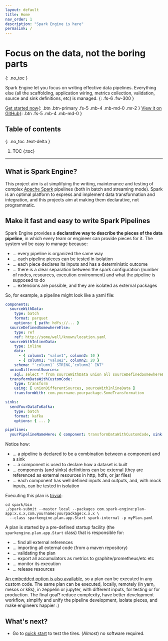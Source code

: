 ```yaml
---
layout: default
title: Home
nav_order: 1
description: "Spark Engine is here"
permalink: /
---
```


# Focus on the data, not the boring parts
{: .no_toc }

Spark Engine let you focus on writing effective data pipelines. Everything else (all the scaffolding, application wiring, metrics collection, validation, source and sink definitions, etc) is managed.
{: .fs-6 .fw-300 }

[Get started now](/quickstart){: .btn .btn-primary .fs-5 .mb-4 .mb-md-0 .mr-2 } [View it on GitHub](https://github.com/gabrielenizzoli/spark_engine){: .btn .fs-5 .mb-4 .mb-md-0 }

## Table of contents
{: .no_toc .text-delta }

1. TOC
{:toc}

---

## What is Spark Engine?

This project aim is at simplifying the writing, maintenance and testing of complex [Apache Spark](https://spark.apache.org) pipelines (both in batch and streaming mode).
Spark is an optimal platform to express and implement data transformation and integration, and this projects aim at making them declarative, not programmatic.

## Make it fast and easy to write Spark Pipelines

Spark Engine provides a **declarative way to describe the pieces of the data pipeline**, in which every team or engineer can provide pieces for it.
The system wil be easy to manage because:

* ... every pipeline is organized the same way
* ... each pipeline pieces can be tested in isolation
* ... each piece declares its inputs and has a deterministic outcome
* ... there is a clear separation between the spark configuration (number of nodes, resources, execution environment) and what the pipeline is supposed to do
* ... extensions are possible, and they are isolated as external packages

So, for example, a pipeline might look like a yaml file:

```yaml
components:
  sourceWithData:
    type: batch
    format: parquet
    options: { path: hdfs://... }
  sourceDefinedSomewhereElse:
    type: ref
    ref: http://some/well/known/location.yaml
  sourceWithInlineData:
    type: inline
    data:
      - { column1: "value1", column2: 10 }
      - { column1: "value2", column2: 20 }
    schema: "`column1` STRING,`column2` INT"
  unionDifferentSources:
    sql: select * from sourceWithData union all sourceDefinedSomewhereElse
  transformDataWithCustomCode:
    type: transform
    using: [ unionDifferentSources, sourceWithInlineData ]
    transformWith: com.yourname.yourpackage.SomeTransformation

sinks:
  sendYourDataToKafka:
    type: batch
    format: kafka
    options: { ... }

pipelines:
  yourPipelineNameHere: { component: transformDataWithCustomCode, sink: sendYourDataToKafka }
```

Notice how:

* ... a pipeline is declared to be a combination between a component and a sink
* ... a component is used to declare how a dataset is built
* ... components (and sinks) definitions can be external (they are referenced as external resources in http, hdfs, or jar files)
* ... each component has well defined inputs and outputs, and, with mock inputs, can be tested in isolation

Executing this plan is [trivial](/app/command_line):

```shell
cd spark/bin
./spark-submit --master local --packages com.spark-engine:plan-app:x.x.x,com.yourname:yourpackage:x.x.x \
  --class sparkengine.plan.app.Start spark-internal -p myPlan.yaml
```

A plan is started by a pre-defined startup facility (the `sparkengine.plan.app.Start` class) that is responsible for:

* ... find all external references
* ... importing all external code (from a maven repository)
* ... validating the plan
* ... export all accumulators as metrics to graphite/prometheus/etc etc
* ... monitor its execution
* ... release resources

[An embedded option is also available](/app/embedded), so a plan can be executed in any custom code.
The same plan can be executed, locally, remotely (in yarn, mesos or k8s), in zeppelin or jupyter, with different inputs, for testing or for production.
The final goal? reduce complexity, have better development workflow, simplify and unify the pipeline development, isolate pieces, and make engineers happier :)

## What's next?

* Go to [quick start](/quickstart) to test the tires. (_Almost_) no software required.
